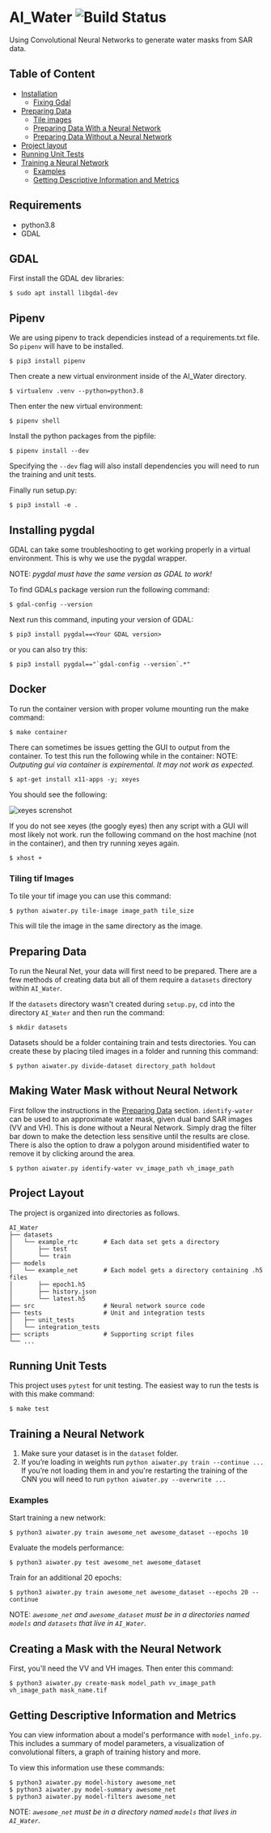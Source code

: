 # AI_Water ![Build Status](https://codebuild.us-east-1.amazonaws.com/badges?uuid=eyJlbmNyeXB0ZWREYXRhIjoidUtONGNXUzYvWDJod3V6MU9JMG95YlY3ZHUySXl2ZWtlQVd3V00xY3RwK3JMenFjM1ZuSHJpRzdEcjhKY1B5QmI0THZoTlI0ZGk4T0F0KzUydHVIRjVjPSIsIml2UGFyYW1ldGVyU3BlYyI6ImExM2llSGhpOE80OXhYczIiLCJtYXRlcmlhbFNldFNlcmlhbCI6MX0%3D&branch=master)
Using Convolutional Neural Networks to generate water masks from SAR data.

## Table of Content 

- [Installation](#installation)
    - [Fixing Gdal](#Installing-Gdal)
- [Preparing Data](#Preparing-Data)
    - [Tile images](#Tiling-tif-Images)
    - [Preparing Data With a Neural Network](#Preparing-Data-With-a-Neural-Network)
    - [Preparing Data Without a Neural Network](#Preparing-data-without-Neural-a-Network)
- [Project layout](#Project-Layout)
- [Running Unit Tests](#Running-Unit-Tests)
- [Training a Neural Network](#Training-a-Neural-Network)
    - [Examples](#Examples)
    - [Getting Descriptive Information and Metrics](#Getting-Descriptive-Information-and-Metrics)

## Requirements
- python3.8
- GDAL



## GDAL

First install the
GDAL dev libraries:
```terminal
$ sudo apt install libgdal-dev
```


## Pipenv
We are using pipenv to track dependicies instead of a requirements.txt file.
So `pipenv` will have to be installed.
```terminal
$ pip3 install pipenv
```

Then create a new virtual environment inside of the AI_Water directory.

```terminal
$ virtualenv .venv --python=python3.8
```


Then enter the new virtual environment:
```terminal
$ pipenv shell
```


Install the python packages from the pipfile:
```terminal
$ pipenv install --dev
```
Specifying the `--dev` flag will also install dependencies you will need to run
the training and unit tests.

Finally run setup.py:
```terminal
$ pip3 install -e .
```



## Installing pygdal

GDAL can take some troubleshooting to get working properly in a virtual environment.
This is why we use the pygdal wrapper.

NOTE: *pygdal must have the same version as GDAL to work!*

To find GDALs package version run the following command:
```terminal
$ gdal-config --version
```

Next run this command, inputing your version of GDAL:
```terminal
$ pip3 install pygdal==<Your GDAL version>
```

or you can also try this:
```terminal
$ pip3 install pygdal=="`gdal-config --version`.*"
```




## Docker

To run the container version with proper volume mounting run the make command:
```terminal
$ make container
```

There can sometimes be issues getting the GUI to output from the container.
To test this run the following while in the container:
NOTE: *Outputing gui via container is expiremental. It may not work as expected.*
```terminal
$ apt-get install x11-apps -y; xeyes
```
You should see the following:

![xeyes screnshot](xeyes.png?raw=true "xeyes")

If you do not see xeyes (the googly eyes) then any script with a GUI will most likely not work.
run the following command on the host machine (not in the container),
and then try running xeyes again.
```terminal
$ xhost +
```

### Tiling tif Images
To tile your tif image you can use this command:
```terminal
$ python aiwater.py tile-image image_path tile_size
```
This will tile the image in the same directory as the image.

## Preparing Data
To run the Neural Net, your data will first need to be prepared. There are a few methods of creating data but all of 
them require a `datasets` directory within `AI_Water`.  

If the `datasets` directory wasn't created during `setup.py`, cd into the directory `AI_Water` and then run the command:
```terminal
$ mkdir datasets
```
Datasets should be a folder containing train and tests directories. You can create these by placing tiled images in a folder and 
running this command:
```terminal
$ python aiwater.py divide-dataset directory_path holdout
```

## Making Water Mask without Neural Network

First follow the instructions in the [Preparing Data](#Preparing-Data) section.
`identify-water` can be used to an approximate water mask, given dual band SAR images (VV and VH). This is done without a Neural Network.
Simply drag the filter bar down to make the detection less sensitive until the results are close. There is also the option to draw a polygon
around misidentified water to remove it by clicking around the area. 

```terminal
$ python aiwater.py identify-water vv_image_path vh_image_path
```

## Project Layout
The project is organized into directories as follows.

```
AI_Water
├── datasets
│   └── example_rtc       # Each data set gets a directory
│       ├── test
│       └── train
├── models
│   └── example_net       # Each model gets a directory containing .h5 files
│       ├── epoch1.h5
│       ├── history.json
│       └── latest.h5
├── src                   # Neural network source code
├── tests                 # Unit and integration tests
│   ├── unit_tests
│   └── integration_tests
├── scripts               # Supporting script files
└── ...
```

## Running Unit Tests
This project uses `pytest` for unit testing. The easiest way to run the tests is
with this make command:
```terminal
$ make test
```

## Training a Neural Network
1. Make sure your dataset is in the `dataset` folder.
2. If you’re loading in weights run `python aiwater.py train --continue ...`
If you’re not loading them in and you're restarting the training of the CNN you
will need to run `python aiwater.py --overwrite ...`

### Examples

Start training a new network:
```terminal
$ python3 aiwater.py train awesome_net awesome_dataset --epochs 10
```

Evaluate the models performance:
```terminal
$ python3 aiwater.py test awesome_net awesome_dataset
```

Train for an additional 20 epochs:
```terminal
$ python3 aiwater.py train awesome_net awesome_dataset --epochs 20 --continue
```

NOTE: *`awesome_net` and `awesome_dataset` must be in a directories named `models` and `datasets` that live in `AI_Water`.*

## Creating a Mask with the Neural Network
First, you'll need the VV and VH images. Then enter this command:
```terminal
$ python3 aiwater.py create-mask model_path vv_image_path vh_image_path mask_name.tif
```

## Getting Descriptive Information and Metrics
You can view information about a model's performance with `model_info.py`. This
includes a summary of model parameters, a visualization of convolutional
filters, a graph of training history and more.

To view this information use these commands:
```terminal
$ python3 aiwater.py model-history awesome_net
$ python3 aiwater.py model-summary awesome_net
$ python3 aiwater.py model-filters awesome_net
```
NOTE: *`awesome_net` must be in a directory named `models` that lives in `AI_Water`.*


